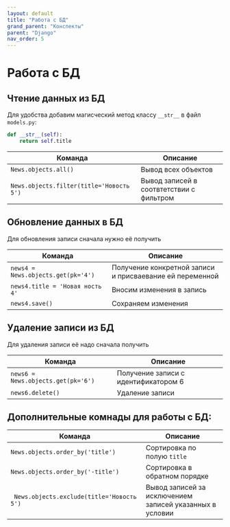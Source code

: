 ```yaml
---
layout: default
title: "Работа с БД"
grand_parent: "Конспекты"
parent: "Django"
nav_order: 5
---
```


# Работа с БД

## Чтение данных из БД

Для удобства добавим магисческий метод классу `__str__` в файл `models.py`:

```python
def __str__(self):
    return self.title
```

| Команда                                  | Описание                                 |
| ---------------------------------------- | ---------------------------------------- |
| `News.objects.all()`                     | Вывод всех объектов                      |
| `News.objects.filter(title='Новость 5')` | Вывод записей в соотвтетствии с фильтром |

## Обновление данных в БД

Для обновления записи сначала нужно её получить

| Команда                            | Описание                                                 |
| ---------------------------------- | -------------------------------------------------------- |
| `news4 = News.objects.get(pk='4')` | Получение конкретной записи и присваевание ей переменной |
| `news4.title = 'Новая ность 4'`    | Вносим изменения в запись                                |
| `news4.save()`                     | Сохраняем изменения                                      |

## Удаление записи из БД

Для удаления записи её надо сначала получить

| Команда                            | Описание                             |
| ---------------------------------- | ------------------------------------ |
| `news6 = News.objects.get(pk='6')` | Получение записи с идентификатором 6 |
| `news6.delete()`                   | Удаление записи                      |

## Дополнительные комнады для работы с БД:

| Команда                                    | Описание                                                 |
| ------------------------------------------ | -------------------------------------------------------- |
| `News.objects.order_by('title')`           | Сортировка по полую `title`                              |
| `News.objects.order_by('-title')`          | Сортировка в обратном порядке                            |
| ` News.objects.exclude(title='Новость 5')` | Вывод записей за исключением записей указанных в условии |